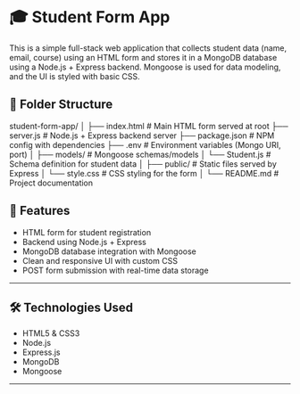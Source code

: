 
# 🎓 Student Form App

This is a simple full-stack web application that collects student data (name, email, course) using an HTML form and stores it in a MongoDB database using a Node.js + Express backend. Mongoose is used for data modeling, and the UI is styled with basic CSS.

## 📁 Folder Structure

student-form-app/
│
├── index.html              # Main HTML form served at root
├── server.js               # Node.js + Express backend server
├── package.json            # NPM config with dependencies
├── .env                    # Environment variables (Mongo URI, port)
│
├── models/                 # Mongoose schemas/models
│   └── Student.js          # Schema definition for student data
│
├── public/                 # Static files served by Express
│   └── style.css           # CSS styling for the form
│
└── README.md               # Project documentation



## 🚀 Features

- HTML form for student registration
- Backend using Node.js + Express
- MongoDB database integration with Mongoose
- Clean and responsive UI with custom CSS
- POST form submission with real-time data storage

---

## 🛠 Technologies Used

- HTML5 & CSS3
- Node.js
- Express.js
- MongoDB
- Mongoose

---
